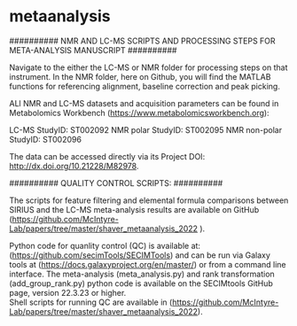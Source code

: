 # metaanalysis

########## NMR AND LC-MS SCRIPTS AND PROCESSING STEPS FOR META-ANALYSIS MANUSCRIPT ##########

Navigate to the either the LC-MS or NMR folder for processing steps on that instrument.
In the NMR folder, here on Github, you will find the MATLAB functions for referencing alignment, baseline correction and peak picking.

ALl NMR and LC-MS datasets and acquisition parameters can be found in Metabolomics Workbench (https://www.metabolomicsworkbench.org):

LC-MS StudyID: ST002092
NMR polar StudyID: ST002095
NMR non-polar StudyID: ST002096 

The data can be accessed directly via its Project DOI: http://dx.doi.org/10.21228/M82978.

########## QUALITY CONTROL SCRIPTS: ##########

The scripts for feature filtering and elemental formula comparisons between SIRIUS and the LC-MS meta-analysis results are available on GitHub (https://github.com/McIntyre-Lab/papers/tree/master/shaver_metaanalysis_2022 ). 

Python code for quanlity control (QC) is available at: (https://github.com/secimTools/SECIMTools) and can be run via Galaxy tools at (https://docs.galaxyproject.org/en/master/) or from a command line interface. 
The meta-analysis (meta_analysis.py) and rank transformation (add_group_rank.py) python code is available on the SECIMtools GitHub page, version 22.3.23 or higher.  
Shell scripts for running QC are available in (https://github.com/McIntyre-Lab/papers/tree/master/shaver_metaanalysis_2022).
